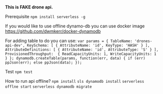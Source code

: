 **This is FAKE drone api.**

Prerequisite
`npm install serverless -g`

If you would like to use offline dynamo-db you can use docker image
https://github.com/dwmkerr/docker-dynamodb

For adding table to do you can use:
`
var params = {
    TableName: 'drones-api-dev',
    KeySchema: [
        {
            AttributeName: 'id',
            KeyType: 'HASH'
        }
    ],
    AttributeDefinitions: [
        {
            AttributeName: 'id',
            AttributeType: 'S'
        }
    ],
    ProvisionedThroughput:  {
        ReadCapacityUnits: 1,
        WriteCapacityUnits: 1
    }
};
dynamodb.createTable(params, function(err, data) {
    if (err) ppJson(err);
    else ppJson(data);
});
`

Test
`npm test`

How to run api offline?
`npm install`
`sls dynamodb install`
`serverless offlne start`
`serverless dynamodb migrate`

